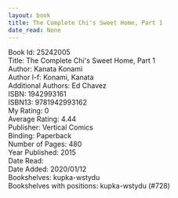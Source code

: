 ```yaml
---
layout: book
title: The Complete Chi's Sweet Home, Part 1
date_read: None
---
```


Book Id: 25242005<br />
Title: The Complete Chi's Sweet Home, Part 1<br />
Author: Kanata Konami<br />
Author l-f: Konami, Kanata<br />
Additional Authors: Ed Chavez<br />
ISBN: 1942993161<br />
ISBN13: 9781942993162<br />
My Rating: 0<br />
Average Rating: 4.44<br />
Publisher: Vertical Comics<br />
Binding: Paperback<br />
Number of Pages: 480<br />
Year Published: 2015<br />
Date Read: <br />
Date Added: 2020/01/12<br />
Bookshelves: kupka-wstydu<br />
Bookshelves with positions: kupka-wstydu (#728)<br />

